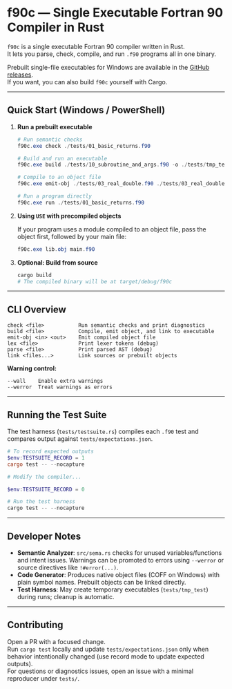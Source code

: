 # f90c — Single Executable Fortran 90 Compiler in Rust

`f90c` is a single executable Fortran 90 compiler written in Rust.  
It lets you parse, check, compile, and run `.f90` programs all in one binary.

Prebuilt single-file executables for Windows are available in the [GitHub releases](https://github.com/SirPigari/f90c/releases).  
If you want, you can also build `f90c` yourself with Cargo.

---

## Quick Start (Windows / PowerShell)

1. **Run a prebuilt executable**  

   ```powershell
   # Run semantic checks
   f90c.exe check ./tests/01_basic_returns.f90

   # Build and run an executable
   f90c.exe build ./tests/10_subroutine_and_args.f90 -o ./tests/tmp_test

   # Compile to an object file
   f90c.exe emit-obj ./tests/03_real_double.f90 ./tests/03_real_double.obj

   # Run a program directly
   f90c.exe run ./tests/01_basic_returns.f90
   ```

2. **Using `USE` with precompiled objects**  

   If your program uses a module compiled to an object file, pass the object first, followed by your main file:  

   ```powershell
   f90c.exe lib.obj main.f90
   ```

3. **Optional: Build from source**  

   ```powershell
   cargo build
   # The compiled binary will be at target/debug/f90c
   ```

---

## CLI Overview

```
check <file>           Run semantic checks and print diagnostics
build <file>           Compile, emit object, and link to executable
emit-obj <in> <out>    Emit compiled object file
lex <file>             Print lexer tokens (debug)
parse <file>           Print parsed AST (debug)
link <files...>        Link sources or prebuilt objects
```

**Warning control:**

```
--wall    Enable extra warnings
--werror  Treat warnings as errors
```

---

## Running the Test Suite

The test harness (`tests/testsuite.rs`) compiles each `.f90` test and compares output against `tests/expectations.json`.

```powershell
# To record expected outputs
$env:TESTSUITE_RECORD = 1
cargo test -- --nocapture

# Modify the compiler...

$env:TESTSUITE_RECORD = 0

# Run the test harness
cargo test -- --nocapture
```

---

## Developer Notes

- **Semantic Analyzer**: `src/sema.rs` checks for unused variables/functions and intent issues. Warnings can be promoted to errors using `--werror` or source directives like `!#error(...)`.
- **Code Generator**: Produces native object files (COFF on Windows) with plain symbol names. Prebuilt objects can be linked directly.
- **Test Harness**: May create temporary executables (`tests/tmp_test`) during runs; cleanup is automatic.

---

## Contributing

Open a PR with a focused change.  
Run `cargo test` locally and update `tests/expectations.json` only when behavior intentionally changed (use record mode to update expected outputs).  
For questions or diagnostics issues, open an issue with a minimal reproducer under `tests/`.
